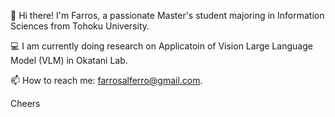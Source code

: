 👋 Hi there! I'm Farros, a passionate Master's student majoring in Information Sciences from Tohoku University. 

💻 I am currently doing research on Applicatoin of Vision Large Language Model (VLM) in Okatani Lab.

📫 How to reach me: farrosalferro@gmail.com.

Cheers
